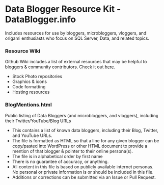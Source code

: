 # Data Blogger Resource Kit - DataBlogger.info

Includes resources for use by bloggers, microbloggers, vloggers, and origami enthusiasts who focus on SQL Server, Data, and related topics.

### Resource Wiki
Github Wiki includes a list of external resources that may be helpful to bloggers & community contributors. Check it out [here](https://github.com/amtwo/Data-Blogger-Resource-Kit/wiki).
* Stock Photo repositories
* Graphics & icons
* Code formatting
* Hosting resources

### BlogMentions.html
Public listing of Data Bloggers (and microbloggers, and vloggers), including their Twitter/YouTube/Blog URLs
* This contains a list of known data bloggers, including their Blog, Twitter, and YouTube URLs.
* The file is formatted as HTML so that a line for any given blogger can be copy/pasted into WordPress or other HTML document to provide a mention of that blogger & pointer to their online persona(s).
* The file is in alphabetical order by first name
* There is no guarantee of accuracy, or anything.
* All content in this file is based on publicly available internet personas. No personal or private information is or should be included in this file.
* Additions or corrections can be submitted via an Issue or Pull Request.
